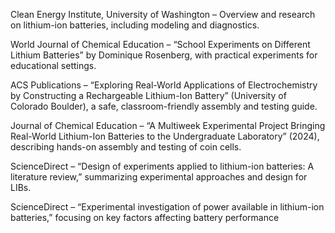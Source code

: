 Clean Energy Institute, University of Washington – Overview and research on lithium-ion batteries, including modeling and diagnostics.

World Journal of Chemical Education – “School Experiments on Different Lithium Batteries” by Dominique Rosenberg, with practical experiments for educational settings.

ACS Publications – “Exploring Real-World Applications of Electrochemistry by Constructing a Rechargeable Lithium-Ion Battery” (University of Colorado Boulder), a safe, classroom-friendly assembly and testing guide.

Journal of Chemical Education – “A Multiweek Experimental Project Bringing Real-World Lithium-Ion Batteries to the Undergraduate Laboratory” (2024), describing hands-on assembly and testing of coin cells.

ScienceDirect – “Design of experiments applied to lithium-ion batteries: A literature review,” summarizing experimental approaches and design for LIBs.

ScienceDirect – “Experimental investigation of power available in lithium-ion batteries,” focusing on key factors affecting battery performance
